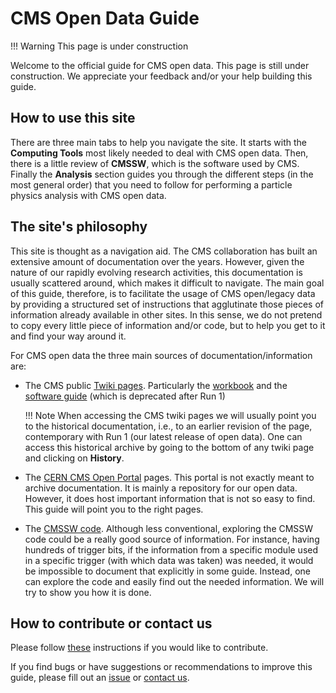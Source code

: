# CMS Open Data Guide

!!! Warning
    This page is under construction

Welcome to the official guide for CMS open data.  This page is still under construction.  We appreciate your feedback and/or your help building this guide.

## How to use this site

There are three main tabs to help you navigate the site.  It starts with the **Computing Tools** most likely needed to deal with CMS open data.  Then, there is a little review of **CMSSW**, which is the software used by CMS.  Finally the **Analysis** section guides you through the different steps (in the most general order) that you need to follow for performing a particle physics analysis with CMS open data.

## The site's philosophy

This site is thought as a navigation aid.  The CMS collaboration has built an extensive amount of documentation over the years.  However, given the nature of our rapidly evolving research activities, this documentation is usually scattered around, which makes it difficult to navigate.  The main goal of this guide, therefore, is to facilitate the usage of CMS open/legacy data by providing a structured set of instructions that agglutinate those pieces of information already available in other sites.  In this sense, we do not pretend to copy every little piece of information and/or code, but to help you get to it and find your way around it.

For CMS open data the three main sources of documentation/information are:

- The CMS public [Twiki pages](https://twiki.cern.ch/twiki/bin/view/CMSPublic/WebHome).  Particularly the [workbook](https://twiki.cern.ch/twiki/bin/view/CMSPublic/WorkBook) and the [software guide](https://twiki.cern.ch/twiki/bin/view/CMSPublic/SWGuide) (which is deprecated after Run 1)

    !!! Note
        When accessing the CMS twiki pages we will usually point you to the historical documentation, i.e., to an earlier revision of the page, contemporary with Run 1 (our latest release of open data).  One can access this historical archive by going to the bottom of any twiki page and clicking on **History**.

- The [CERN CMS Open Portal](http://opendata.cern.ch/search?experiment=CMS) pages.  This portal is not exactly meant to archive documentation.  It is mainly a repository for our open data.  However, it does host important information that is not so easy to find.  This guide will point you to the right pages.

- The [CMSSW code](https://github.com/cms-sw/cmssw).  Although less conventional, exploring the CMSSW code could be a really good source of information.  For instance, having hundreds of trigger bits, if the information from a specific module used in a specific trigger (with which data was taken) was needed, it would be impossible to document that explicitly in some guide. Instead, one can explore the code and easily find out the needed information. We will try to show you how it is done.

## How to contribute or contact us

Please follow [these](https://github.com/cernopendata/cms-opendata-guide) instructions if you would like to contribute.

If you find bugs or have suggestions or recommendations to improve this guide, please fill out an [issue](https://github.com/cernopendata/cms-opendata-guide/issues) or [contact us](mailto:cms-data-preservation@cern.ch).
